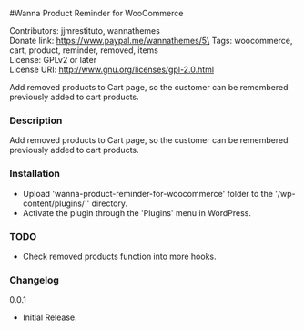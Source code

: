 #Wanna Product Reminder for WooCommerce

Contributors: jjmrestituto, wannathemes\
Donate link: https://www.paypal.me/wannathemes/5\
Tags: woocommerce, cart, product, reminder, removed, items\
License: GPLv2 or later\
License URI: http://www.gnu.org/licenses/gpl-2.0.html

Add removed products to Cart page, so the customer can be remembered previously added to cart products.

### Description

Add removed products to Cart page, so the customer can be remembered previously added to cart products.

### Installation

* Upload 'wanna-product-reminder-for-woocommerce' folder to the '/wp-content/plugins/'' directory.
* Activate the plugin through the 'Plugins' menu in WordPress.

### TODO

* Check removed products function into more hooks.

### Changelog

0.0.1
* Initial Release.
